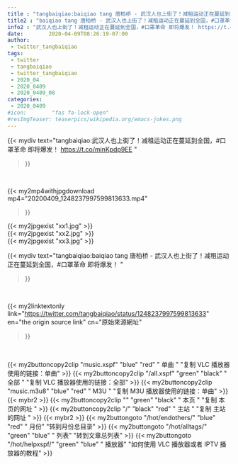 ```yaml
---
title : "tangbaiqiao:baiqiao tang 唐柏桥 - 武汉人也上街了！减租运动正在蔓延到全国，#口罩革命 即将爆发！ "
title2 : "baiqiao tang 唐柏桥 - 武汉人也上街了！减租运动正在蔓延到全国，#口罩革命 即将爆发！ "
info2 : "武汉人也上街了！减租运动正在蔓延到全国，#口罩革命 即将爆发！ https://t.co/minKpdp9EE "
date:        2020-04-09T08:26:19-07:00
author:
 - twitter_tangbaiqiao
tags:
 - twitter
 - tangbaiqiao
 - twitter_tangbaiqiao
 - 2020_04
 - 2020_0409
 - 2020_0409_08
categories:
 - 2020_0409
#icon:        "fas fa-lock-open"
#resImgTeaser: teaserpics/wikipedia.org/emacs-jokes.png
---
```


{{< mydiv text="tangbaiqiao:武汉人也上街了！减租运动正在蔓延到全国，#口罩革命 即将爆发！ https://t.co/minKpdp9EE "
>}}
<br>


{{< my2mp4withjpgdownload mp4="20200409_1248237997599813633.mp4"
>}}

{{< my2jpgexist "xx1.jpg" >}}<br>
{{< my2jpgexist "xx2.jpg" >}}<br>
{{< my2jpgexist "xx3.jpg" >}}<br>



{{< mydiv text="tangbaiqiao:baiqiao tang 唐柏桥 - 武汉人也上街了！减租运动正在蔓延到全国，#口罩革命 即将爆发！ "
>}}
<br>

{{< my2linktextonly link="https://twitter.com/tangbaiqiao/status/1248237997599813633"
en="the origin source link" cn="原始來源網址"
>}}


<br>

{{< my2buttoncopy2clip "music.xspf"        "blue"   "red"    " 单曲 "  "复制 VLC 播放器使用的链接：单曲" >}} {{< my2buttoncopy2clip "/all.xspf"         "green"  "black"  " 全部 "  "复制 VLC 播放器使用的链接：全部" >}} {{< my2buttoncopy2clip "music.m3u8"        "blue"   "red"    " M3U  "    "复制 M3U 播放器使用的链接：单曲" >}} {{< mybr2 >}} {{< my2buttoncopy2clip ""                  "green"  "black"  " 本页 "    "复制 本页的网址 " >}} {{< my2buttoncopy2clip "/"                 "black"  "red"    " 主站 "    "复制 主站的网址 " >}} {{< mybr2 >}} {{< my2buttongoto      "/hot/endothers/"   "blue"   "red"    " 月份"   "转到月份总目录" >}} {{< my2buttongoto      "/hot/alltags/"     "green"  "blue"   " 列表"   "转到文章总列表" >}} {{< my2buttongoto      "/hot/helpxspf/"    "green"  "blue"   " 播放器" "如何使用 VLC 播放器或者 IPTV 播放器的教程" >}} 
